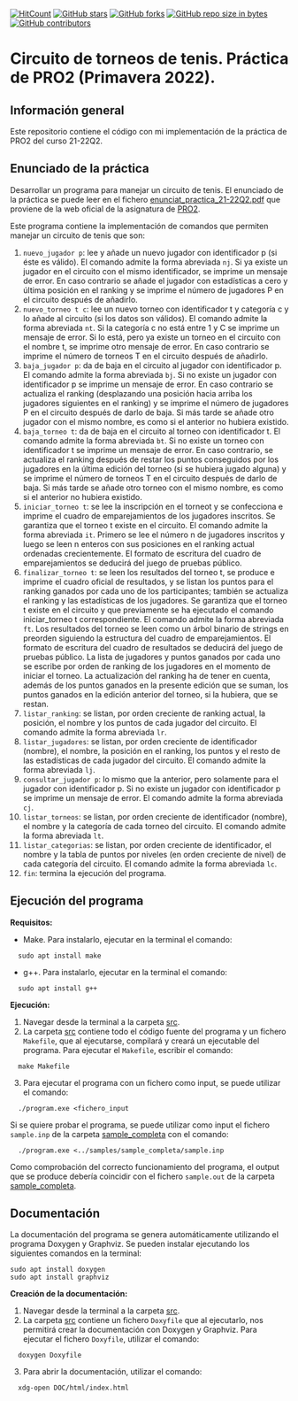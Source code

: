 [![HitCount](https://hits.dwyl.com/jianingxu1/practicaPRO2.svg?style=flat&show=unique)](http://hits.dwyl.com/jianingxu1/practicaPRO2)
[![GitHub stars](https://img.shields.io/github/stars/jianingxu1/practicaPRO2.svg)](https://github.com/jianingxu1/practicaPRO2/stargazers/)
[![GitHub forks](https://img.shields.io/github/forks/jianingxu1/practicaPRO2.svg)](https://github.com/jianingxu1/practicaPRO2/network/)
[![GitHub repo size in bytes](https://img.shields.io/github/repo-size/jianingxu1/practicaPRO2)](https://github.com/jianingxu1/practicaPRO2)
[![GitHub contributors](https://img.shields.io/github/contributors/jianingxu1/practicaPRO2.svg)](https://github.com/jianingxu1/practicaPRO2/graphs/contributors/)

# Circuito de torneos de tenis. Práctica de PRO2 (Primavera 2022).
## Información general
Este repositorio contiene el código con mi implementación de la práctica de PRO2 del curso 21-22Q2.
## Enunciado de la práctica
Desarrollar un programa para manejar un circuito de tenis. 
El enunciado de la práctica se puede leer en el fichero [enunciat_practica_21-22Q2.pdf](https://github.com/jianingxu1/practicaPRO2/blob/main/enunciado_practica_21-22Q2.pdf) que proviene de la web oficial de la asignatura de [PRO2](https://www.cs.upc.edu/pro2/index.php?id=practica-primavera-2022).

Este programa contiene la implementación de comandos que permiten manejar un circuito de tenis que son:
1. `nuevo_jugador p`: lee y añade un nuevo jugador con identificador p (si éste es válido). El comando admite la forma abreviada `nj`. Si ya existe un jugador en el circuito con el mismo identificador, se imprime un mensaje de error. En caso contrario se añade el jugador con estadísticas a cero y última posición en el ranking y se imprime el número de jugadores P en el circuito después de añadirlo.
2. `nuevo_torneo t c`: lee un nuevo torneo con identificador t y categoría c y lo añade al circuito (si los datos son válidos). El comando admite la forma abreviada `nt`. Si la categoría c no está entre 1 y C se imprime un mensaje de error. Si lo está, pero ya existe un torneo en el circuito con el nombre t, se imprime otro mensaje de error. En caso contrario se imprime el número de torneos T en el circuito después de añadirlo.
3. `baja_jugador p`: da de baja en el circuito al jugador con identificador p. El comando admite la forma abreviada `bj`. Si no existe un jugador con identificador p se imprime un mensaje de error. En caso contrario se actualiza el ranking (desplazando una posición hacia arriba los jugadores siguientes en el ranking) y se imprime el número de jugadores P en el circuito después de darlo de baja. Si más tarde se añade otro jugador con el mismo nombre, es como si el anterior no hubiera existido.
4. `baja_torneo t`: da de baja en el circuito al torneo con identificador t. El comando admite la forma abreviada `bt`. Si no existe un torneo con identificador t se imprime un mensaje de error. En caso contrario, se actualiza el ranking después de restar los puntos conseguidos por los jugadores en la última edición del torneo (si se hubiera jugado alguna) y se imprime el número de torneos T en el circuito después de darlo de baja. Si más tarde se añade otro torneo con el mismo nombre, es como si el anterior no hubiera existido.
5. `iniciar_torneo t`: se lee la inscripción en el torneot y se confecciona e imprime el cuadro de emparejamientos de los jugadores inscritos. Se garantiza que el torneo t existe en el circuito. El comando admite la forma abreviada `it`. Primero se lee el número n de jugadores inscritos y luego se leen n enteros con sus posiciones en el ranking actual ordenadas crecientemente. El formato de escritura del cuadro de emparejamientos se deducirá del juego de pruebas público.
6. `finalizar_torneo t`: se leen los resultados del torneo t, se produce e imprime el cuadro oficial de resultados, y se listan los puntos para el ranking ganados por cada uno de los participantes; también se actualiza el ranking y las estadísticas de los jugadores. Se garantiza que el torneo t existe en el circuito y que previamente se ha ejecutado el comando iniciar_torneo t correspondiente. El comando admite la forma abreviada `ft`. Los resultados del torneo se leen como un árbol binario de strings en preorden siguiendo la estructura del cuadro de emparejamientos. El formato de escritura del cuadro de resultados se deducirá del juego de pruebas público. La lista de jugadores y puntos ganados por cada uno se escribe por orden de ranking de los jugadores en el momento de iniciar el torneo. La actualización del ranking ha de tener en cuenta, además de los puntos ganados en la presente edición que se suman, los puntos ganados en la edición anterior del torneo, si la hubiera, que se restan.
7. `listar_ranking`: se listan, por orden creciente de ranking actual, la posición, el nombre y los puntos de cada jugador del circuito. El comando admite la forma abreviada `lr`.
8. `listar_jugadores`: se listan, por orden creciente de identificador (nombre), el nombre, la posición en el ranking, los puntos y el resto de las estadísticas de cada jugador del circuito. El comando admite la forma abreviada `lj`.
9. `consultar_jugador p`: lo mismo que la anterior, pero solamente para el jugador con identificador p. Si no existe un jugador con identificador p se imprime un mensaje de error. El comando admite la forma abreviada `cj`.
10. `listar_torneos`: se listan, por orden creciente de identificador (nombre), el nombre y la categoría de cada torneo del circuito. El comando admite la forma abreviada `lt`.
11. `listar_categorias`: se listan, por orden creciente de identificador, el nombre y la tabla de puntos por niveles (en orden creciente de nivel) de cada categoría del circuito. El comando admite la forma abreviada `lc`.
12. `fin`: termina la ejecución del programa.

## Ejecución del programa
**Requisitos:**
- Make. Para instalarlo, ejecutar en la terminal el comando:
```
  sudo apt install make
```
- g++. Para instalarlo, ejecutar en la terminal el comando:
```
  sudo apt install g++
```

**Ejecución:**
1. Navegar desde la terminal a la carpeta [src](https://github.com/jianingxu1/practicaPRO2/tree/main/src).
2. La carpeta [src](https://github.com/jianingxu1/practicaPRO2/tree/main/src) contiene todo el código fuente del programa y un fichero `Makefile`, que al ejecutarse, compilará y creará un ejecutable del programa. Para ejecutar el `Makefile`, escribir el comando:
```
  make Makefile
```
3. Para ejecutar el programa con un fichero como input, se puede utilizar el comando:
```
  ./program.exe <fichero_input
```
   Si se quiere probar el programa, se puede utilizar como input el fichero `sample.inp` de la carpeta [sample_completa](https://github.com/jianingxu1/practicaPRO2/tree/main/samples/sample_completa) con el comando:
```
  ./program.exe <../samples/sample_completa/sample.inp
```
   Como comprobación del correcto funcionamiento del programa, el output que se produce debería coincidir con el fichero `sample.out` de la carpeta [sample_completa](https://github.com/jianingxu1/practicaPRO2/tree/main/samples/sample_completa).

## Documentación
La documentación del programa se genera automáticamente utilizando el programa Doxygen y Graphviz. Se pueden instalar ejecutando los siguientes comandos en la terminal:
```
sudo apt install doxygen
sudo apt install graphviz
```
**Creación de la documentación:**
1. Navegar desde la terminal a la carpeta [src](https://github.com/jianingxu1/practicaPRO2/tree/main/src).
2. La carpeta [src](https://github.com/jianingxu1/practicaPRO2/tree/main/src) contiene un fichero `Doxyfile` que al ejecutarlo, nos permitirá crear la documentación con Doxygen y Graphviz. Para ejecutar el fichero `Doxyfile`, utilizar el comando:
```
  doxygen Doxyfile
```
3. Para abrir la documentación, utilizar el comando:
```
  xdg-open DOC/html/index.html
```

